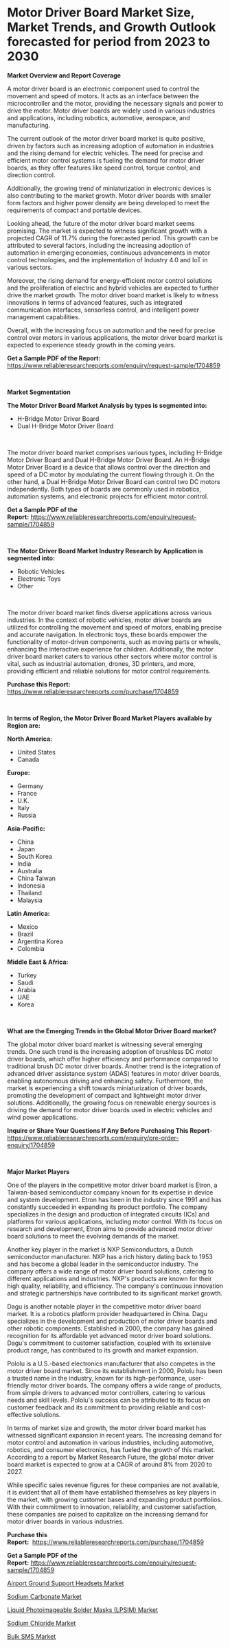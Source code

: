 <p><h1>Motor Driver Board Market Size, Market Trends, and Growth Outlook forecasted for period from 2023 to 2030</h1></p><p><strong>Market Overview and Report Coverage</strong></p>
<p><p>A motor driver board is an electronic component used to control the movement and speed of motors. It acts as an interface between the microcontroller and the motor, providing the necessary signals and power to drive the motor. Motor driver boards are widely used in various industries and applications, including robotics, automotive, aerospace, and manufacturing.</p><p>The current outlook of the motor driver board market is quite positive, driven by factors such as increasing adoption of automation in industries and the rising demand for electric vehicles. The need for precise and efficient motor control systems is fueling the demand for motor driver boards, as they offer features like speed control, torque control, and direction control.</p><p>Additionally, the growing trend of miniaturization in electronic devices is also contributing to the market growth. Motor driver boards with smaller form factors and higher power density are being developed to meet the requirements of compact and portable devices.</p><p>Looking ahead, the future of the motor driver board market seems promising. The market is expected to witness significant growth with a projected CAGR of 11.7% during the forecasted period. This growth can be attributed to several factors, including the increasing adoption of automation in emerging economies, continuous advancements in motor control technologies, and the implementation of Industry 4.0 and IoT in various sectors.</p><p>Moreover, the rising demand for energy-efficient motor control solutions and the proliferation of electric and hybrid vehicles are expected to further drive the market growth. The motor driver board market is likely to witness innovations in terms of advanced features, such as integrated communication interfaces, sensorless control, and intelligent power management capabilities.</p><p>Overall, with the increasing focus on automation and the need for precise control over motors in various applications, the motor driver board market is expected to experience steady growth in the coming years.</p></p>
<p><strong>Get a Sample PDF of the Report:</strong> <a href="https://www.reliableresearchreports.com/enquiry/request-sample/1704859">https://www.reliableresearchreports.com/enquiry/request-sample/1704859</a></p>
<p>&nbsp;</p>
<p><strong>Market Segmentation</strong></p>
<p><strong>The Motor Driver Board Market Analysis by types is segmented into:</strong></p>
<p><ul><li>H-Bridge Motor Driver Board</li><li>Dual H-Bridge Motor Driver Board</li></ul></p>
<p>&nbsp;</p>
<p><p>The motor driver board market comprises various types, including H-Bridge Motor Driver Board and Dual H-Bridge Motor Driver Board. An H-Bridge Motor Driver Board is a device that allows control over the direction and speed of a DC motor by modulating the current flowing through it. On the other hand, a Dual H-Bridge Motor Driver Board can control two DC motors independently. Both types of boards are commonly used in robotics, automation systems, and electronic projects for efficient motor control.</p></p>
<p><strong>Get a Sample PDF of the Report:</strong>&nbsp;<a href="https://www.reliableresearchreports.com/enquiry/request-sample/1704859">https://www.reliableresearchreports.com/enquiry/request-sample/1704859</a></p>
<p>&nbsp;</p>
<p><strong>The Motor Driver Board Market Industry Research by Application is segmented into:</strong></p>
<p><ul><li>Robotic Vehicles</li><li>Electronic Toys</li><li>Other</li></ul></p>
<p>&nbsp;</p>
<p><p>The motor driver board market finds diverse applications across various industries. In the context of robotic vehicles, motor driver boards are utilized for controlling the movement and speed of motors, enabling precise and accurate navigation. In electronic toys, these boards empower the functionality of motor-driven components, such as moving parts or wheels, enhancing the interactive experience for children. Additionally, the motor driver board market caters to various other sectors where motor control is vital, such as industrial automation, drones, 3D printers, and more, providing efficient and reliable solutions for motor control requirements.</p></p>
<p><strong>Purchase this Report:</strong>&nbsp; <a href="https://www.reliableresearchreports.com/purchase/1704859">https://www.reliableresearchreports.com/purchase/1704859</a></p>
<p>&nbsp;</p>
<p><strong>In terms of Region, the Motor Driver Board Market Players available by Region are:</strong></p>
<p>
    <p> <strong> North America: </strong>
        <ul>
            <li>United States</li>
            <li>Canada</li>
        </ul>
        </p> 
    <p> <strong> Europe: </strong>
        <ul>
            <li>Germany</li>
            <li>France</li>
            <li>U.K.</li>
            <li>Italy</li>
            <li>Russia</li>
        </ul>
        </p> 
    <p> <strong> Asia-Pacific: </strong>
        <ul>
            <li>China</li>
            <li>Japan</li>
            <li>South Korea</li>
            <li>India</li>
            <li>Australia</li>
            <li>China Taiwan</li>
            <li>Indonesia</li>
            <li>Thailand</li>
            <li>Malaysia</li>
        </ul>
        </p> 
    <p> <strong> Latin America: </strong>
        <ul>
            <li>Mexico</li>
            <li>Brazil</li>
            <li>Argentina Korea</li>
            <li>Colombia</li>
        </ul>
        </p> 
    <p> <strong> Middle East & Africa: </strong>
        <ul>
            <li>Turkey</li>
            <li>Saudi</li>
            <li>Arabia</li>
            <li>UAE</li>
            <li>Korea</li>
        </ul>
    </p>
    </p>
<p>&nbsp;</p>
<p><strong>What are the Emerging Trends in the Global Motor Driver Board market?</strong></p>
<p><p>The global motor driver board market is witnessing several emerging trends. One such trend is the increasing adoption of brushless DC motor driver boards, which offer higher efficiency and performance compared to traditional brush DC motor driver boards. Another trend is the integration of advanced driver assistance system (ADAS) features in motor driver boards, enabling autonomous driving and enhancing safety. Furthermore, the market is experiencing a shift towards miniaturization of driver boards, promoting the development of compact and lightweight motor driver solutions. Additionally, the growing focus on renewable energy sources is driving the demand for motor driver boards used in electric vehicles and wind power applications.</p></p>
<p><strong>Inquire or Share Your Questions If Any Before Purchasing This Report</strong>- <a href="https://www.reliableresearchreports.com/enquiry/pre-order-enquiry/1704859">https://www.reliableresearchreports.com/enquiry/pre-order-enquiry/1704859</a></p>
<p>&nbsp;</p>
<p><strong>Major Market Players</strong></p>
<p><p>One of the players in the competitive motor driver board market is Etron, a Taiwan-based semiconductor company known for its expertise in device and system development. Etron has been in the industry since 1991 and has constantly succeeded in expanding its product portfolio. The company specializes in the design and production of integrated circuits (ICs) and platforms for various applications, including motor control. With its focus on research and development, Etron aims to provide advanced motor driver board solutions to meet the evolving demands of the market.</p><p>Another key player in the market is NXP Semiconductors, a Dutch semiconductor manufacturer. NXP has a rich history dating back to 1953 and has become a global leader in the semiconductor industry. The company offers a wide range of motor driver board solutions, catering to different applications and industries. NXP's products are known for their high quality, reliability, and efficiency. The company's continuous innovation and strategic partnerships have contributed to its significant market growth.</p><p>Dagu is another notable player in the competitive motor driver board market. It is a robotics platform provider headquartered in China. Dagu specializes in the development and production of motor driver boards and other robotic components. Established in 2000, the company has gained recognition for its affordable yet advanced motor driver board solutions. Dagu's commitment to customer satisfaction, coupled with its extensive product range, has contributed to its growth and market expansion.</p><p>Pololu is a U.S.-based electronics manufacturer that also competes in the motor driver board market. Since its establishment in 2000, Pololu has been a trusted name in the industry, known for its high-performance, user-friendly motor driver boards. The company offers a wide range of products, from simple drivers to advanced motor controllers, catering to various needs and skill levels. Pololu's success can be attributed to its focus on customer feedback and its commitment to providing reliable and cost-effective solutions.</p><p>In terms of market size and growth, the motor driver board market has witnessed significant expansion in recent years. The increasing demand for motor control and automation in various industries, including automotive, robotics, and consumer electronics, has fueled the growth of this market. According to a report by Market Research Future, the global motor driver board market is expected to grow at a CAGR of around 8% from 2020 to 2027.</p><p>While specific sales revenue figures for these companies are not available, it is evident that all of them have established themselves as key players in the market, with growing customer bases and expanding product portfolios. With their commitment to innovation, reliability, and customer satisfaction, these companies are poised to capitalize on the increasing demand for motor driver boards in various industries.</p></p>
<p><strong>Purchase this Report:</strong>&nbsp;&nbsp;<a href="https://www.reliableresearchreports.com/purchase/1704859">https://www.reliableresearchreports.com/purchase/1704859</a></p>
<p></p>
<p><strong>Get a Sample PDF of the Report:</strong>&nbsp;<a href="https://www.reliableresearchreports.com/enquiry/request-sample/1704859">https://www.reliableresearchreports.com/enquiry/request-sample/1704859</a></p>
<p><p><a href="https://github.com/gulaimolin/Market-Research-Report-List-1/blob/main/airport-ground-support-headsets-market.md">Airport Ground Support Headsets Market</a></p><p><a href="https://www.linkedin.com/pulse/sodium-carbonate-market-research-report-provides-thorough-3tsge/">Sodium Carbonate Market</a></p><p><a href="https://medium.com/@candiceveum/analyzing-liquid-photoimageable-solder-masks-lpsim-market-global-industry-perspective-and-42a343bbf1d5">Liquid Photoimageable Solder Masks (LPSIM) Market</a></p><p><a href="https://www.linkedin.com/pulse/sodium-chloride-market-research-report-unlocks-analysis-ohwme/">Sodium Chloride Market</a></p><p><a href="https://medium.com/@ebbakautzer/bulk-sms-market-trends-and-market-analysis-forecasted-for-period-2023-2030-f0ebd7046a8b">Bulk SMS Market</a></p></p>
